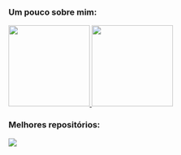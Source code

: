 ### Um pouco sobre mim:

<div>
  <a href="https://github.com/AngelLukee">
    <img height="160em" src="https://github-readme-stats.vercel.app/api?username=AngelLukee&show_icons=true&theme=nord&include_all_commits=true&count_private=true"/>
    <img height="160em" src="https://github-readme-stats.vercel.app/api/top-langs/?username=AngelLukee&layout=compact&langs_count=7&theme=nord"/>
  </a>
</div>

### Melhores repositórios:

<a href="https://github.com/seu-usuario/exercicios-de-c">
  <img align="center" src="https://github-readme-stats.vercel.app/api/pin/?username=AngelLukee&repo=exercicios-de-c&theme=nord" />
</a>

